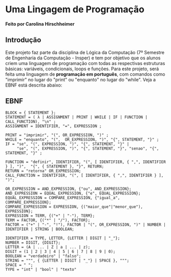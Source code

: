 # Uma Lingagem de Programação
#### Feito por Carolina Hirschheimer

## Introdução
Este projeto faz parte da disciplina de Lógica da Computação (7º Semestre de Engenharia da Computação - Insper) e tem por objetivo que os alunos criem uma linguagem de programação com todas as respectivas estruturas básicas: variáveis, condicionais, loops e funções. Para este projeto, será feita uma linguagem de **programação em português**, com comandos como "imprimir" no lugar do "print" ou "enquanto" no lugar do "while". Veja a EBNF está descrita abaixo:

## EBNF
```
BLOCK = { STATEMENT };
STATEMENT = ( λ | ASSIGNMENT | PRINT | WHILE | IF | FUNCTION | CALL_FUNCTION), "\n" ;
ASSIGNMENT = IDENTIFIER, "=", EXPRESSION ;

PRINT = "imprimir", "(", OR_EXPRESSION, ")" ;
WHILE = "enquanto", "(",  OR_EXPRESSION, ")", "{", STATEMENT, "}" ;
IF = "se", "(", EXPRESSION, ")", "{", STATEMENT, "}" |
     "se", "(", EXPRESSION, ")", "{", STATEMENT, "}", "senao", "{", STATEMENT, "}" ;

FUNCTION = "definir", IDENTIFIER, "(", [ IDENTIFIER, { ",", IDENTIFIER } ], ")",  "{", { STATEMENT }, "}", RETURN;
RETURN = "retorna" OR_EXPRESSION;
CALL_FUNCTION = IDENTIFIER, "(", [ IDENTIFIER, { ",", IDENTIFIER } ], ")";

OR_EXPRESSION = AND_EXPRESSION, {"ou", AND_EXPRESSION};
AND_EXPRESSION = EQUAL_EXPRESSION, {"e", EQUAL_EXPRESSION};
EQUAL_EXPRESSION = COMPARE_EXPRESSION, {"igual_a", COMPARE_EXPRESSION};
COMPARE_EXPRESSION = EXPRESSION, {("maior_que"|"menor_que"), EXPRESSION};
EXPRESSION = TERM, {("+" | "-"), TERM};
TERM = FACTOR, {("*" | "/"), FACTOR};
FACTOR = ("+" | "-", "!"), FACTOR | "(", OR_EXPRESSION, ")" | NUMBER | IDENTIFIER | STRING | BOOLEAN;

IDENTIFIER = TYPE, LETTER, {LETTER | DIGIT | "_"};
NUMBER = DIGIT, {DIGIT};
LETTER = (A | ... | Z | a | ... | z);
DIGIT = (1 | 2 | 3 | 4 | 5 | 6 | 7 | 8 | 9 | 0);
BOOLEAN = "verdadeiro" | "falso";
STRING = """, { {LETTER | DIGIT | "_"} | SPACE }, """;
SPACE = " ";
TYPE = "int" | "bool" | "texto"
```
